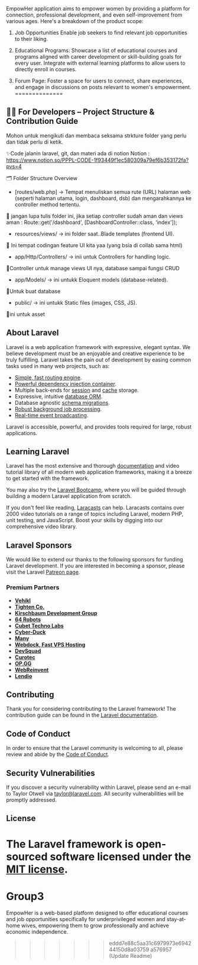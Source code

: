 EmpowHer application aims to empower women by providing a platform for connection, professional development, and even self-improvement from various ages. Here's a breakdown of the product scope:

1. Job Opportunities
Enable job seekers to find relevant job opportunities to their liking.

2. Educational Programs:
Showcase a list of educational courses and programs aligned with career development or skill-building goals for every user.
Integrate with external learning platforms to allow users to directly enroll in courses.

3. Forum Page:
Foster a space for users to connect, share experiences, and engage in discussions on posts relevant to women's empowerment.
==============
## 👩‍💻 For Developers – Project Structure & Contribution Guide
Mohon untuk mengikuti dan membaca seksama strkture folder yang perlu dan tidak perlu di ketik.

✨Code jalanin laravel, git, dan materi ada di notion Notion : 
https://www.notion.so/PPPL-CODE-1f93449f1ec580309a79ef6b353172fa?pvs=4 


🗂 Folder Structure Overview
* [routes/web.php] → Tempat menuliskan semua rute (URL) halaman web (seperti halaman utama, login, dashboard, dsb) dan mengarahkannya ke controller method tertentu.

📌 jangan lupa tulis folder ini, jika setiap controller sudah aman dan views aman :  Route::get('/dashboard', [DashboardController::class, 'index']);

* resources/views/ → ini folder saat..Blade templates (frontend UI).

📌 Ini tempat codingan feature UI kita yaa (yang bsia di collab sama html)

* app/Http/Controllers/ → inii untuk Controllers for handling logic.

📌Controller untuk manage views UI nya, database sampai fungsi CRUD

* app/Models/ → ini untukk Eloquent models (database-related).

📌Untuk buat database 

* public/ → ini untukk Static files (images, CSS, JS).

📌ini untuk asset

## About Laravel

Laravel is a web application framework with expressive, elegant syntax. We believe development must be an enjoyable and creative experience to be truly fulfilling. Laravel takes the pain out of development by easing common tasks used in many web projects, such as:

- [Simple, fast routing engine](https://laravel.com/docs/routing).
- [Powerful dependency injection container](https://laravel.com/docs/container).
- Multiple back-ends for [session](https://laravel.com/docs/session) and [cache](https://laravel.com/docs/cache) storage.
- Expressive, intuitive [database ORM](https://laravel.com/docs/eloquent).
- Database agnostic [schema migrations](https://laravel.com/docs/migrations).
- [Robust background job processing](https://laravel.com/docs/queues).
- [Real-time event broadcasting](https://laravel.com/docs/broadcasting).

Laravel is accessible, powerful, and provides tools required for large, robust applications.

## Learning Laravel

Laravel has the most extensive and thorough [documentation](https://laravel.com/docs) and video tutorial library of all modern web application frameworks, making it a breeze to get started with the framework.

You may also try the [Laravel Bootcamp](https://bootcamp.laravel.com), where you will be guided through building a modern Laravel application from scratch.

If you don't feel like reading, [Laracasts](https://laracasts.com) can help. Laracasts contains over 2000 video tutorials on a range of topics including Laravel, modern PHP, unit testing, and JavaScript. Boost your skills by digging into our comprehensive video library.

## Laravel Sponsors

We would like to extend our thanks to the following sponsors for funding Laravel development. If you are interested in becoming a sponsor, please visit the Laravel [Patreon page](https://patreon.com/taylorotwell).

### Premium Partners

- **[Vehikl](https://vehikl.com/)**
- **[Tighten Co.](https://tighten.co)**
- **[Kirschbaum Development Group](https://kirschbaumdevelopment.com)**
- **[64 Robots](https://64robots.com)**
- **[Cubet Techno Labs](https://cubettech.com)**
- **[Cyber-Duck](https://cyber-duck.co.uk)**
- **[Many](https://www.many.co.uk)**
- **[Webdock, Fast VPS Hosting](https://www.webdock.io/en)**
- **[DevSquad](https://devsquad.com)**
- **[Curotec](https://www.curotec.com/services/technologies/laravel/)**
- **[OP.GG](https://op.gg)**
- **[WebReinvent](https://webreinvent.com/?utm_source=laravel&utm_medium=github&utm_campaign=patreon-sponsors)**
- **[Lendio](https://lendio.com)**

## Contributing

Thank you for considering contributing to the Laravel framework! The contribution guide can be found in the [Laravel documentation](https://laravel.com/docs/contributions).

## Code of Conduct

In order to ensure that the Laravel community is welcoming to all, please review and abide by the [Code of Conduct](https://laravel.com/docs/contributions#code-of-conduct).

## Security Vulnerabilities

If you discover a security vulnerability within Laravel, please send an e-mail to Taylor Otwell via [taylor@laravel.com](mailto:taylor@laravel.com). All security vulnerabilities will be promptly addressed.

## License

The Laravel framework is open-sourced software licensed under the [MIT license](https://opensource.org/licenses/MIT).
=======
# Group3
EmpowHer is a web-based platform designed to offer educational courses and job opportunities specifically for underprivileged women and stay-at-home wives, empowering them to grow professionally and achieve economic independence.
>>>>>>> eddd7e88c5aa31c6979973e694244150d8a03759
>>>>>>> a576957 (Update Readme)
